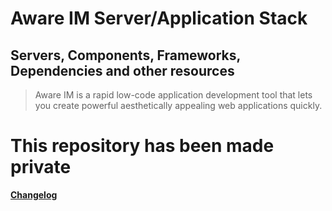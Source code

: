# Aware IM Server/Application Stack 
## Servers, Components, Frameworks, Dependencies and other resources
> Aware IM is a rapid low-code application development tool that lets you create powerful aesthetically appealing web applications quickly.

# This repository has been made private

[**Changelog**](http://www.awareim.com/changelog/?C=M;O=D)

<!-- #### Helpdesk - Rennur Apps
  - https://rennurapps.freshservice.com 
  - helpdesk@rennurapps.freshservice.com -->
